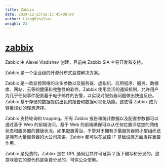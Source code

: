 ```yaml
---
title: Zabbix
date: 2024-12-25T16:17:45+08:00
author: LiangMingJian
weight: 23
---
```


# [zabbix](https://www.zabbix.com)

Zabbix 由 Alexei Vladishev 创建，目前由 Zabbix SIA 主导开发和支持。

Zabbix 是一个企业级的开源分布式监控解决方案。

Zabbix 是一款监控网络的众多参数以及服务器、虚拟机、应用程序、服务、数据库、网站、云等的健康和完整性的软件。Zabbix 使用灵活的通知机制，允许用户为几乎任何事件配置基于电子邮件的告警，以实现对服务器问题做出快速反应。Zabbix 基于存储的数据提供出色的报告和数据可视化功能。这使得 Zabbix 成为容量规划的理想选择。

Zabbix 支持轮询和 trapping。所有 Zabbix 报告和统计数据以及配置参数都可以通过基于 Web 的前端访问。基于 Web 的前端确保可以从任何位置评估您的网络状态和服务器的健康状况。如果配置得当，不管对于拥有少量服务器的小型组织还是拥有大量服务器的大公司来讲，Zabbix 都可以在监控 IT 基础设施方面发挥重要作用。

Zabbix 是免费的。Zabbix 是在 GPL 通用公共许可证第 2 版下编写和分发的。这意味着它的源代码是免费分发的，可供公众使用。

